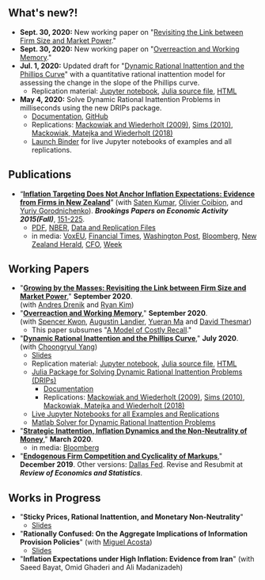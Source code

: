 ## What's new?!
* **Sept. 30, 2020:** New working paper on "[Revisiting the Link between Firm Size and Market Power](/adk_concentration.pdf)." <br />
* **Sept. 30, 2020:** New working paper on "[Overreaction and Working Memory](/aklmt_memory.pdf)." <br />
* **Jul. 1, 2020:** Updated draft for "[Dynamic Rational Inattention and the Phillips Curve](/dynamic_inattention.pdf)" with a quantitative rational inattention model for assessing the change in the slope of the Phillips curve.<br />
    * Replication material: [Jupyter notebook](https://github.com/afrouzi/DRIPs.jl/blob/master/examples/notebooks/ex6_Afrouzi_Yang_2020.ipynb),
    [Julia source file](https://github.com/afrouzi/DRIPs.jl/blob/master/examples/src/ex6_Afrouzi_Yang_2020.jl),
    [HTML](https://afrouzi.com/DRIPs.jl/dev/examples/ex6_ay2020/ex6_Afrouzi_Yang_2020/)
* **May 4, 2020:** Solve Dynamic Rational Inattention Problems in milliseconds using the new DRIPs package.<br />
    * [Documentation](http://afrouzi.github.io/DRIPs.jl/dev/),
    [GitHub](http://github.com/afrouzi/DRIPs.jl) <br />
    * Replications: 
    [Mackowiak and Wiederholt (2009)](https://afrouzi.github.io/DRIPs.jl/dev/examples/ex3_mw2009/ex3_Mackowiak_Wiederholt_2009/),
    [Sims (2010)](https://afrouzi.github.io/DRIPs.jl/dev/examples/ex4_sims2010/ex4_Sims_2010/),
    [Mackowiak, Matejka and Wiederholt (2018)](https://afrouzi.github.io/DRIPs.jl/dev/examples/ex5_mmw2018/ex5_Mackowiak_Matejka_Wiederholt_2018/)<br />
    * [Launch Binder](https://mybinder.org/v2/gh/afrouzi/DRIPs.jl/binder?filepath=examples) for live Jupyter notebooks of examples and all replications.

## Publications

* “[**Inflation Targeting Does Not Anchor Inflation Expectations: Evidence from Firms in New Zealand**](http://www.brookings.edu/~/media/projects/bpea/fall-2015/pdfkumartextfallbpea.pdf)” 
(with [Saten Kumar](http://www.aut.ac.nz/profiles/saten-kumar), [Olivier Coibion](https://sites.google.com/site/ocoibion/), and [Yuriy Gorodnichenko](http://eml.berkeley.edu/~ygorodni/)). ***Brookings Papers on Economic Activity 2015(Fall)***, [151-225](http://www.brookings.edu/~/media/projects/bpea/fall-2015/pdfkumartextfallbpea.pdf). <br />
    * [PDF](https://docs.google.com/viewer?a=v&pid=sites&srcid=ZGVmYXVsdGRvbWFpbnxoYWZyb3V6aWt8Z3g6NjI3MTAwMDgzYjViNzY3ZA),
      [NBER](http://www.nber.org/papers/w21814),
      [Data and Replication Files](/KACG_replication_files.zip)
    * in media: [VoxEU](http://www.voxeu.org/article/inflation-targeting-and-expectations),
                [Financial Times](http://www.ft.com/fastft/390171/inflation-targeting),
                [Washington Post](http://www.washingtonpost.com/news/wonkblog/wp/2015/09/10/people-like-puppies-and-its-a-big-problem-for-the-economy/),
                [Bloomberg](http://www.bloomberg.com/news/articles/2015-09-10/this-new-study-questions-a-key-assumption-central-bankers-make-about-themselves),
                [New Zealand Herald](http://m.nzherald.co.nz/business/news/article.cfm?c_id=3&objectid=11511461),
                [CFO](http://ww2.cfo.com/forecasting/2015/09/study-questions-success-inflation-targeting/),
                [Week](http://theweek.com/speedreads/576720/americans-know-nothing-about-money-because-theyre-busy-googling-puppies)

## Working Papers
* "**[Growing by the Masses: Revisiting the Link between Firm Size and Market Power](/adk_concentration.pdf)**," **September 2020**. <br />
	(with [Andres Drenik](http://www.andresdrenik.com) and [Ryan Kim](https://sites.google.com/site/ryansungryongkim/))
* "**[Overreaction and Working Memory](/aklmt_memory.pdf)**," **September 2020**. <br /> 
	(with [Spencer Kwon](https://www.hbs.edu/faculty/Pages/profile.aspx?facId=1069369), [Augustin Landier](https://sites.google.com/site/augustinlandier/), [Yueran Ma](https://voices.uchicago.edu/yueranma/) and [David Thesmar](https://mitsloan.mit.edu/faculty/directory/david-thesmar))
	* This paper subsumes "[A Model of Costly Recall](/akm_memory.pdf)."
* "**[Dynamic Rational Inattention and the Phillips Curve](/dynamic_inattention.pdf)**," **July 2020**. <br />
    (with [Choongryul Yang](https://choongryulyang.github.io/)) 
    * [Slides](/dynamic_inattention_slides.pdf) <br />
    * Replication material: [Jupyter notebook](https://github.com/afrouzi/DRIPs.jl/blob/master/examples/notebooks/ex6_Afrouzi_Yang_2020.ipynb),
    [Julia source file](https://github.com/afrouzi/DRIPs.jl/blob/master/examples/src/ex6_Afrouzi_Yang_2020.jl),
    [HTML](https://afrouzi.com/DRIPs.jl/dev/examples/ex6_ay2020/ex6_Afrouzi_Yang_2020/)
    * [Julia Package for Solving Dynamic Rational Inattention Problems (DRIPs)](http://github.com/afrouzi/DRIPs.jl) <br />
        * [Documentation](http://afrouzi.github.io/DRIPs.jl/dev/)
        * Replications: 
            [Mackowiak and Wiederholt (2009)](https://afrouzi.github.io/DRIPs.jl/dev/examples/ex3_mw2009/ex3_Mackowiak_Wiederholt_2009/),
            [Sims (2010)](https://afrouzi.github.io/DRIPs.jl/dev/examples/ex4_sims2010/ex4_Sims_2010/),
            [Mackowiak, Matejka and Wiederholt (2018)](https://afrouzi.github.io/DRIPs.jl/dev/examples/ex5_mmw2018/ex5_Mackowiak_Matejka_Wiederholt_2018/)<br />
    * [Live Jupyter Notebooks for all Examples and Replications](https://mybinder.org/v2/gh/afrouzi/DRIPs.jl/binder?filepath=examples) <br />
    * [Matlab Solver for Dynamic Rational Inattention Problems](https://github.com/choongryulyang/dynamic_multivariate_RI) <br />
* "**[Strategic Inattention, Inflation Dynamics and the Non-Neutrality of Money](/strategic_inattention.pdf)**," **March 2020**.<br />
    * in media: [Bloomberg](https://www.bloomberg.com/view/articles/2018-05-01/economics-grapples-what-causes-recessions)<br />
* "**[Endogenous Firm Competition and Cyclicality of Markups](https://docs.google.com/viewer?a=v&pid=sites&srcid=ZGVmYXVsdGRvbWFpbnxoYWZyb3V6aWt8Z3g6MzZkMmU1Y2FlZDI3YmFjZg)**," **December 2019**. Other versions: [Dallas Fed](http://www.dallasfed.org/assets/documents/institute/wpapers/2016/0265.pdf). Revise and Resubmit at ***Review of Economics and Statistics***.

## Works in Progress
* "**Sticky Prices, Rational Inattention, and Monetary Non-Neutrality**" 
    * [Slides](/calvo_ri_presented.pdf)
* "**Rationally Confused: On the Aggregate Implications of Information Provision Policies**" (with [Miguel Acosta](https://sites.google.com/view/miguelacosta/))
    * [Slides](/confusion_presented.pdf)
* "**Inflation Expectations under High Inflation: Evidence from Iran**" (with Saeed Bayat, Omid Ghaderi and Ali Madanizadeh)
